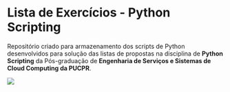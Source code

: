 # Lista de Exercícios - Python Scripting

Repositório criado para armazenamento dos scripts de Python desenvolvidos para solução das listas de propostas na disciplina de **Python Scripting** da Pós-graduação de **Engenharia de Serviços e Sistemas de Cloud Computing da PUCPR**.

<img src="https://img.shields.io/badge/Python-FFD43B?style=for-the-badge&logo=python&logoColor=blue">
